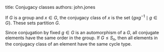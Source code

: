 title: Conjugacy classes
authors:
    john.jones

If $G$ is a group and $x\in G$, the conjugacy class of $x$ is the set $\{gxg^{-1}\mid g\in G\}$.  These sets partition $G$.

Since conjugation by fixed $g\in G$ is an automorphism of a $G$, all conjugate elements have the same order in the group.  If $G\leq S_n$, then all elements in the conjugacy class of an element have the same cycle type.
